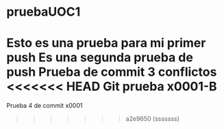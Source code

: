 # pruebaUOC1
Esto es una prueba para mi primer push
Es una segunda prueba de push
Prueba de commit 3 conflictos
<<<<<<< HEAD
Git prueba x0001-B
=======
Prueba 4 de commit x0001
>>>>>>> a2e9650 (sssssss)
